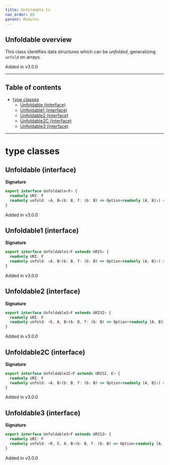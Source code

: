 ```yaml
---
title: Unfoldable.ts
nav_order: 85
parent: Modules
---
```


## Unfoldable overview

This class identifies data structures which can be _unfolded_, generalizing `unfold` on arrays.

Added in v3.0.0

---

<h2 class="text-delta">Table of contents</h2>

- [type classes](#type-classes)
  - [Unfoldable (interface)](#unfoldable-interface)
  - [Unfoldable1 (interface)](#unfoldable1-interface)
  - [Unfoldable2 (interface)](#unfoldable2-interface)
  - [Unfoldable2C (interface)](#unfoldable2c-interface)
  - [Unfoldable3 (interface)](#unfoldable3-interface)

---

# type classes

## Unfoldable (interface)

**Signature**

```ts
export interface Unfoldable<F> {
  readonly URI: F
  readonly unfold: <A, B>(b: B, f: (b: B) => Option<readonly [A, B]>) => HKT<F, A>
}
```

Added in v3.0.0

## Unfoldable1 (interface)

**Signature**

```ts
export interface Unfoldable1<F extends URIS> {
  readonly URI: F
  readonly unfold: <A, B>(b: B, f: (b: B) => Option<readonly [A, B]>) => Kind<F, A>
}
```

Added in v3.0.0

## Unfoldable2 (interface)

**Signature**

```ts
export interface Unfoldable2<F extends URIS2> {
  readonly URI: F
  readonly unfold: <E, A, B>(b: B, f: (b: B) => Option<readonly [A, B]>) => Kind2<F, E, A>
}
```

Added in v3.0.0

## Unfoldable2C (interface)

**Signature**

```ts
export interface Unfoldable2C<F extends URIS2, E> {
  readonly URI: F
  readonly unfold: <A, B>(b: B, f: (b: B) => Option<readonly [A, B]>) => Kind2<F, E, A>
}
```

Added in v3.0.0

## Unfoldable3 (interface)

**Signature**

```ts
export interface Unfoldable3<F extends URIS3> {
  readonly URI: F
  readonly unfold: <R, E, A, B>(b: B, f: (b: B) => Option<readonly [A, B]>) => Kind3<F, R, E, A>
}
```

Added in v3.0.0

